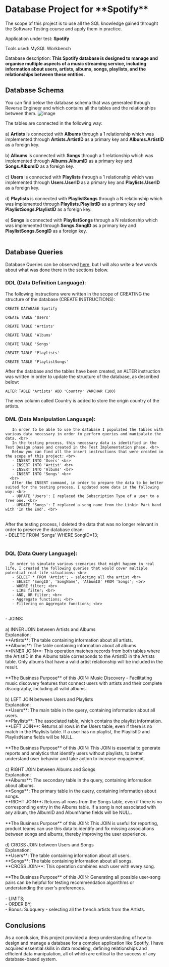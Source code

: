 <h1> Database Project for **Spotify** </h1>

The scope of this project is to use all the SQL knowledge gained throught the Software Testing course and apply them in practice.

Application under test: **Spotify**

Tools used: MySQL Workbench

Database description: **This Spotify database is designed to manage and organise multiple aspects of a music streaming service, including information about users, artists, albums, songs, playlists, and the relationships between these entities.**

## Database Schema

You can find below the database schema that was generated through Reverse Engineer and which contains all the tables and the relationships between them.
![image](https://github.com/user-attachments/assets/885da799-63d2-464b-ab7b-0cf77744a10e)



The tables are connected in the following way:<br><br>
a) **Artists** is connected with **Albums** through a 1 relationship which was implemented through **Artists.ArtistID** as a primary key and **Albums.ArtistID** as a foreign key. <br><br>
b) **Albums** is connected with **Songs** through a 1 relationship which was implemented through **Albums.AlbumID** as a primary key and **Songs.AlbumID** as a foreign key.<br><br>
c) **Users** is connected with **Playlists** through a 1 relationship which was implemented through **Users.UserID** as a primary key and **Playlists.UserID** as a foreign key.<br><br>
d) **Playlists** is connected with **PlaylistSongs** through a N relationship which was implemented through **Playlists.PlaylistID** as a primary key and **PlaylistSongs.PlaylistID** as a foreign key.<br><br>
e) **Songs** is connected with **PlaylistSongs** through a N relationship which was implemented through **Songs.SongID** as a primary key and **PlaylistSongs.SongID** as a foreign key.<br><br>
     

## Database Queries</li><br>

Database Queries can be observed [here](https://github.com/iulia-mariailinca/Database-Project-for-Spotify/blob/main/Spotify%20DB%20-%20Ilinca%20Iulia.sql), but I will also write a few words about what was done there in the sections below.
   
### DDL (Data Definition Language): <br>

The following instructions were written in the scope of CREATING the structure of the database (CREATE INSTRUCTIONS):

```
CREATE DATABASE Spotify 
```

```
CREATE TABLE 'Users'
```
```
CREATE TABLE 'Artists'
```
```
CREATE TABLE 'Albums'
```
```
CREATE TABLE 'Songs'
```
```
CREATE TABLE 'Playlists'
```
```
CREATE TABLE 'PlaylistSongs'
```

After the database and the tables have been created, an ALTER instruction was written in order to update the structure of the database, as described below:

```
ALTER TABLE 'Artists' ADD 'Country' VARCHAR (100)
```

The new column called Country is added to store the origin country of the artists. 

### DML (Data Manipulation Language): <br>

       In order to be able to use the database I populated the tables with various data necessary in order to perform queries and manipulate the data. <br> 
       In the testing process, this necessary data is identified in the Test Design phase and created in the Test Implementation phase. <br>
       Below you can find all the insert instructions that were created in the scope of this project: <br>
       - INSERT INTO 'Users' <br>
       - INSERT INTO 'Artist' <br>
       - INSERT INTO 'Albums' <br>
       - INSERT INTO 'Songs' <br>
      <br>
       After the INSERT command, in order to prepare the data to be better suited for the testing process, I updated some data in the following way: <br>
       - UDPATE 'Users': I replaced the Subscription Type of a user to a free one. <br>
       - UPDATE 'Songs': I replaced a song name from the Linkin Park band with 'In the End'. <br>
   <br>
       After the testing process, I deleted the data that was no longer relevant in order to preserve the database clean: <br>
       - DELETE FROM 'Songs' WHERE SongID=13; <br>
   <br>
   
### DQL (Data Query Language): <br>
      In order to simulate various scenarios that might happen in real life, I created the following queries that would cover multiple potential real-life situations: <br>
       - SELECT * FROM 'Artist'; - selecting all the artist <br>
       - SELECT 'SongID', 'SongName', 'AlbumID' FROM 'Songs'; <br>
       - WHERE filter; <br>
       - LIKE filter; <br>
       - AND, OR filter; <br>
       - Aggregate functions; <br>
       - Filtering on Aggregate functions; <br>
   <br>
       - JOINS: <br>
   <br>
       a) INNER JOIN between Artists and Albums <br>
       Explanation: <br>
       **Artists**: The table containing information about all artists. <br>
       **Albums**: The table containing information about all albums. <br>
       **INNER JOIN**: This operation matches records from both tables where the ArtistID in the Albums table corresponds to the ArtistID in the Artists table. Only albums that have a valid artist relationship will be included in the result. <br>
   <br>
       **The Business Purpose** of this JOIN: Music Discovery - Facilitating music discovery features that connect users with artists and their complete discography, including all valid albums. <br>
       <br>
       b) LEFT JOIN between Users and Playlists <br>
       Explanation: <br>
       **Users**: The main table in the query, containing information about all users. <br>
       **Playlists**: The associated table, which contains the playlist information. <br>
       **LEFT JOIN**: Returns all rows in the Users table, even if there is no match in the Playlists table. If a user has no playlist, the PlaylistID and PlaylistName fields will be NULL. <br>
   <br>
       **The Business Purpose** of this JOIN: This JOIN is essential to generate reports and analytics that identify users without playlists, to better understand user behavior and take action to increase engagement. <br>
       <br>
       c) RIGHT JOIN between Albums and Songs <br>
       Explanation: <br>
       **Albums**: The secondary table in the query, containing information about albums. <br>
       **Songs**: The primary table in the query, containing information about songs. <br>
       **RIGHT JOIN**: Returns all rows from the Songs table, even if there is no corresponding entry in the Albums table. If a song is not associated with any album, the AlbumID and AlbumName fields will be NULL. <br>
   <br>
       **The Business Purpose** of this JOIN: This JOIN is useful for reporting, product teams can use this data to identify and fix missing associations between songs and albums, thereby improving the user experience. <br>
       <br>
       d) CROSS JOIN between Users and Songs <br>
       Explanation: <br>
       **Users**: The table containing information about all users. <br>
       **Songs**: The table containing information about all songs. <br>
       **CROSS JOIN**: This operation combines each user with every song. <br>
   <br>
       **The Business Purpose** of this JOIN: Generating all possible user-song pairs can be helpful for testing recommendation algorithms or understanding the user's preferences. <br>
   <br>
       - LIMITS; <br>
       - ORDER BY; <br>
       - Bonus: Subquery - selecting all the french artists from the Artists. <br>


## Conclusions

As a conclusion, this project provided a deep understanding of how to design and manage a database for a complex application like Spotify. I have acquired essential skills in data modeling, defining relationships and efficient data manipulation, all of which are critical to the success of any database-based system.

  
  
